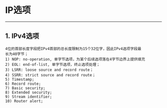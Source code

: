 # **IP选项**
***

## **1. IPv4选项**
    4位的首部长度字段把IPv4首部的总长度限制为15个32位字，因此IPv4选项字段最
    长为40字节；
    1) NOP: no-operation, 单字节选项，为某个后续选项落在4字节边界上提供填充
    2) EOL: end-of-list, 单字节选项，终止选项处理；
    3) LSRR: loose source and record route；
    4) SSRR: strict source and record route；
    5) Timestamp;
    6) Record route;
    7) Basic security;
    8) Extended security;
    9) Stream identifier;
    10) Router alert;
